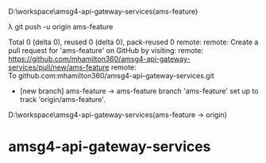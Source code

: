 D:\workspace\amsg4-api-gateway-services(ams-feature)

λ git push -u origin ams-feature

Total 0 (delta 0), reused 0 (delta 0), pack-reused 0
remote:
remote: Create a pull request for 'ams-feature' on GitHub by visiting:
remote:      https://github.com/mhamilton360/amsg4-api-gateway-services/pull/new/ams-feature
remote:     
To github.com:mhamilton360/amsg4-api-gateway-services.git
 * [new branch]      ams-feature -> ams-feature
branch 'ams-feature' set up to track 'origin/ams-feature'.

D:\workspace\amsg4-api-gateway-services(ams-feature -> origin)

# amsg4-api-gateway-services